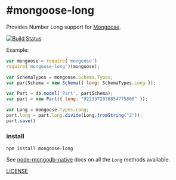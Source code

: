 #mongoose-long
===============

Provides Number Long support for [Mongoose](http://mongoosejs.com).

[![Build Status](https://secure.travis-ci.org/aheckmann/mongoose-long.png)](http://travis-ci.org/mongoosejs/mongoose-long)

Example:

```js
var mongoose = require('mongoose')
require('mongoose-long')(mongoose);

var SchemaTypes = mongoose.Schema.Types;
var partSchema = new Schema({ long: SchemaTypes.Long });

var Part = db.model('Part', partSchema);
var part = new Part({ long: "9223372036854775806" });

var Long = mongoose.Types.Long;
part.long = part.long.divide(Long.fromString("2"));
part.save()
```

### install

```
npm install mongoose-long
```

See [node-mongodb-native](http://mongodb.github.com/node-mongodb-native/api-bson-generated/long.html) docs on all the `Long` methods available.

[LICENSE](https://github.com/aheckmann/mongoose-long/blob/master/LICENSE)
